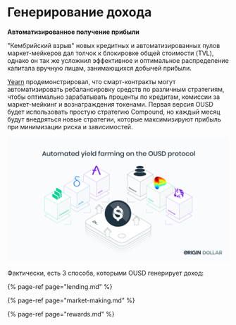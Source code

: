 # Генерирование дохода

**Автоматизированное получение прибыли**

"Кембрийский взрыв" новых кредитных и автоматизированных пулов маркет-мейкеров дал толчок к блокировке общей стоимости \(TVL\), однако он так же усложнил эффективное и оптимальное распределение капитала вручную лицам, занимающихся добычей прибыли.

[Yearn](https://yearn.finance/) продемонстрировал, что смарт-контракты могут автоматизировать ребалансировку средств по различным стратегиям, чтобы оптимально зарабатывать проценты по кредитам, комиссии за маркет-мейкинг и вознаграждения токенами. Первая версия OUSD будет использовать простую стратегию Compound, но каждый месяц будут внедряться новые стратегии, которые максимизируют прибыль при минимизации риска и зависимостей.

![](../../.gitbook/assets/ousd_docs_graphics_1.png)

Фактически, есть 3 способа, которыми OUSD генерирует доход:

{% page-ref page="lending.md" %}

{% page-ref page="market-making.md" %}

{% page-ref page="rewards.md" %}







